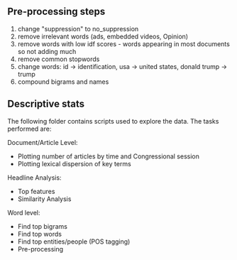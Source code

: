 
## Pre-processing steps
1. change "suppression" to no_suppression
2. remove irrelevant words (ads, embedded videos, Opinion)
3. remove words with low idf scores - words appearing in most documents so not adding much
5. remove common stopwords
6. change words: id -> identification, usa -> united states, donald trump -> trump
7. compound bigrams and names


## Descriptive stats
The following folder contains scripts used to explore the data. The tasks performed are:

Document/Article Level:
- Plotting number of articles by time and Congressional session
- Plotting lexical dispersion of key terms

Headline Analysis:
- Top features
- Similarity Analysis

Word level:
- Find top bigrams
- Find top words
- Find top entities/people (POS tagging)
- Pre-processing

